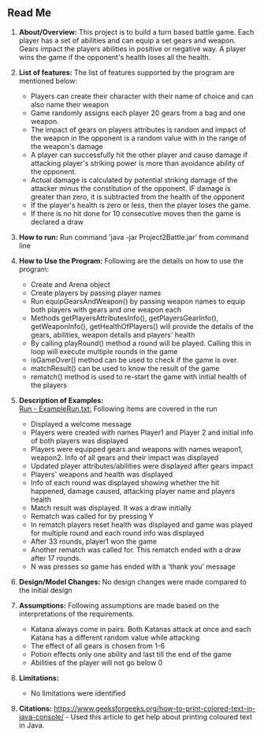 ## Read Me

1. **About/Overview:**
This project is to build a turn based battle game. Each player has a set of abilities and can equip a set gears and weapon. Gears impact the players abilities in positive or negative way. A player wins the game if the opponent's health loses all the health.


2. **List of features:** The list of features supported by the program are mentioned below:
    - Players can create their character with their name of choice and can also name their weapon
    - Game randomly assigns each player 20 gears from a bag and one weapon.
    - The impact of gears on players attributes is random and impact of the weapon in the opponent is a random value with in the range of the weapon's damage
    - A player can successfully hit the other player and cause damage if attacking player's striking power is more than avoidance ability of the opponent. 
    - Actual damage is calculated by potential striking damage of the attacker minus the constitution of the opponent. IF damage is greater than zero, it is subtracted from the health of the opponent
    - If the player's health is zero or less, then the player loses the game. 
    - If there is no hit done for 10 consecutive moves then the game is declared a draw
   
3. **How to run:**
      Run command 'java -jar Project2Battle.jar' from command line

4. **How to Use the Program:** Following are the details on how to use the program: </br>
   - Create and Arena object
   - Create players by passing player names
   - Run equipGearsAndWeapon() by passing weapon names to equip both players with gears and one weapon each
   - Methods getPlayersAttributesInfo(), getPlayersGearInfo(), getWeaponInfo(), getHealthOfPlayers() will provide the details of the gears, abilities, weapon details and players' health 
   - By calling playRound() method a round will be played. Calling this in loop will execute multiple rounds in the game
   - isGameOver() method can be used to check if the game is over.
   - matchResult() can be used to know the result of the game
   - rematch() method is used to re-start the game with initial health of the players
   
5. **Description of Examples:** <br/> 
    <u> Run - ExampleRun.txt:</u> Following items are covered in the run<br/>
   - Displayed a welcome message
   - Players were created with names Player1 and Player 2 and initial info of both players was displayed
   - Players were equipped gears and weapons with names weapon1, weapon2. Info of all gears and their impact was displayed
   - Updated player attributes/abilities were displayed after gears impact
   - Players' weapons and health was displayed
   - Info of each round was displayed showing whether the hit happened, damage caused, attacking player name and players health
   - Match result was displayed. It was a draw initially
   - Rematch was called for by pressing Y
   - In rematch players reset health was displayed and game was played for multiple round and each round info was displayed
   - After 33 rounds, player1 won the game
   - Another rematch was called for. This rematch ended with a draw after 17 rounds.
   - N was presses so game has ended with a 'thank you' message

6. **Design/Model Changes:** No design changes were made compared to the initial design

7. **Assumptions:** Following assumptions are made based on the interpretations of the requirements.
   - Katana always come in pairs. Both Katanas attack at once and each Katana has a different random value while attacking
   - The effect of all gears is chosen from 1-6
   - Potion effects only one ability and last till the end of the game
   - Abilities of the player will not go below 0
 
8. **Limitations:**
   - No limitations were identified 
   
9. **Citations:**
   https://www.geeksforgeeks.org/how-to-print-colored-text-in-java-console/ - Used this article to get help about printing coloured text in Java.